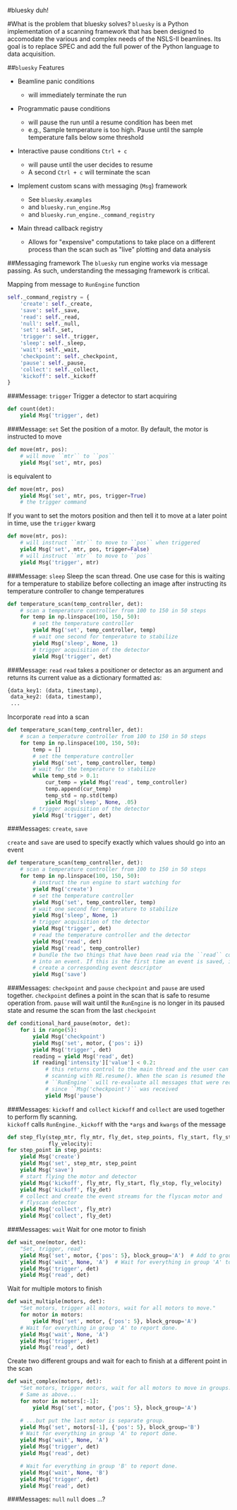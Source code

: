#bluesky
duh!


#What is the problem that bluesky solves?
``bluesky`` is a Python implementation of a scanning framework that has been 
designed to accomodate the various and complex needs of the NSLS-II beamlines.
Its goal is to replace SPEC and add the full power of the Python language to
data acquisition.  

##``bluesky`` Features

- Beamline panic conditions 
  
    - will immediately terminate the run
  
- Programmatic pause conditions 

    - will pause the run until a resume condition has been met
    - e.g., Sample temperature is too high. Pause until the sample 
      temperature falls below some threshold

- Interactive pause conditions ``Ctrl + c``
  
    - will pause until the user decides to resume
    - A second ``Ctrl + c`` will terminate the scan

- Implement custom scans with messaging (``Msg``) framework

    - See ``bluesky.examples``
    - and ``bluesky.run_engine.Msg``
    - and ``bluesky.run_engine._command_registry``

- Main thread callback registry

  - Allows for "expensive" computations to take place on a different process 
    than the scan such as "live" plotting and data analysis


##Messaging framework
The ``bluesky`` run engine works via message passing.  As such, understanding
the messaging framework is critical.  

Mapping from message to `RunEngine` function
```python
self._command_registry = {
    'create': self._create,
    'save': self._save,
    'read': self._read,
    'null': self._null,
    'set': self._set,
    'trigger': self._trigger,
    'sleep': self._sleep,
    'wait': self._wait,
    'checkpoint': self._checkpoint,
    'pause': self._pause,
    'collect': self._collect,
    'kickoff': self._kickoff
}
```

###Message: ``trigger``
Trigger a detector to start acquiring
```python
def count(det):
    yield Msg('trigger', det)
```

###Message: ``set``
Set the position of a motor. By default, the motor is instructed to move
```python
def move(mtr, pos):
    # will move ``mtr`` to ``pos``
    yield Msg('set', mtr, pos)
```
is equivalent to
```python
def move(mtr, pos)
    yield Msg('set', mtr, pos, trigger=True)
    # the trigger command
```

If you want to set the motors position and then tell it to move at a later 
point in time, use the `trigger` kwarg
```python
def move(mtr, pos):
    # will instruct ``mtr`` to move to ``pos`` when triggered
    yield Msg('set', mtr, pos, trigger=False)
    # will instruct ``mtr`` to move to ``pos``
    yield Msg('trigger', mtr)
```

###Message: ``sleep``
Sleep the scan thread. One use case for this is waiting for a temperature to 
stabilize before collecting an image after instructing its temperature 
controller to change temperatures

```python
def temperature_scan(temp_controller, det):
    # scan a temperature controller from 100 to 150 in 50 steps
    for temp in np.linspace(100, 150, 50):
        # set the temperature controller
        yield Msg('set', temp_controller, temp)
        # wait one second for temperature to stabilize
        yield Msg('sleep', None, 1)
        # trigger acquisition of the detector
        yield Msg('trigger', det)
```

###Message: ``read``
``read`` takes a positioner or detector as an argument and returns its 
current value as a dictionary formatted as:
```python
{data_key1: (data, timestamp), 
 data_key2: (data, timestamp),
 ...
```
Incorporate ``read`` into a scan
```python
def temperature_scan(temp_controller, det):
    # scan a temperature controller from 100 to 150 in 50 steps
    for temp in np.linspace(100, 150, 50):
        temp = []
        # set the temperature controller
        yield Msg('set', temp_controller, temp)
        # wait for the temperature to stabilize
        while temp_std > 0.1:
            cur_temp = yield Msg('read', temp_controller)
            temp.append(cur_temp)
            temp_std = np.std(temp)
            yield Msg('sleep', None, .05)
        # trigger acquisition of the detector
        yield Msg('trigger', det)
```

###Messages: ``create``, ``save``

``create`` and ``save`` are used to specify exactly which values 
should go into an event

```python
def temperature_scan(temp_controller, det):
    # scan a temperature controller from 100 to 150 in 50 steps
    for temp in np.linspace(100, 150, 50):
        # instruct the run engine to start watching for
        yield Msg('create')
        # set the temperature controller
        yield Msg('set', temp_controller, temp)
        # wait one second for temperature to stabilize
        yield Msg('sleep', None, 1)
        # trigger acquisition of the detector
        yield Msg('trigger', det)
        # read the temperature controller and the detector
        yield Msg('read', det)
        yield Msg('read', temp_controller)
        # bundle the two things that have been read via the ``read`` command 
        # into an event. If this is the first time an event is saved, it will
        # create a corresponding event descriptor
        yield Msg('save')
```

###Messages: ``checkpoint`` and ``pause``
``checkpoint`` and ``pause`` are used together.  ``checkpoint`` defines a point
 in the scan that is safe to resume operation from. ``pause`` will wait until
the ``RunEngine`` is no longer in its paused state and resume the scan from 
the last ``checkpoint``

```python
def conditional_hard_pause(motor, det):
    for i in range(5):
        yield Msg('checkpoint')
        yield Msg('set', motor, {'pos': i})
        yield Msg('trigger', det)
        reading = yield Msg('read', det)
        if reading['intensity']['value'] < 0.2:
            # this returns control to the main thread and the user can resume
            # scanning with RE.resume(). When the scan is resumed the 
            # ``RunEngine`` will re-evaluate all messages that were received 
            # since ``Msg('checkpoint')`` was received  
            yield Msg('pause')
```

###Messages: ``kickoff`` and ``collect``
``kickoff`` and ``collect`` are used together to perform fly scanning.  
``kickoff`` calls ``RunEngine._kickoff`` with the ``*args`` and ``kwargs`` of
 the message
```python
def step_fly(step_mtr, fly_mtr, fly_det, step_points, fly_start, fly_stop, 
             fly_velocity):
for step_point in step_points:
    yield Msg('create')
    yield Msg('set', step_mtr, step_point
    yield Msg('save')
    # start flying the motor and detector
    yield Msg('kickoff', fly_mtr, fly_start, fly_stop, fly_velocity)
    yield Msg('kickoff', fly_det)
    # collect and create the event streams for the flyscan motor and 
    # flyscan detector
    yield Msg('collect', fly_mtr)
    yield Msg('collect', fly_det)
```

###Messages: ``wait``
Wait for one motor to finish
```python
def wait_one(motor, det):
    "Set, trigger, read"
    yield Msg('set', motor, {'pos': 5}, block_group='A')  # Add to group 'A'.
    yield Msg('wait', None, 'A')  # Wait for everything in group 'A' to finish.
    yield Msg('trigger', det)
    yield Msg('read', det)
```
Wait for multiple motors to finish
```python
def wait_multiple(motors, det):
    "Set motors, trigger all motors, wait for all motors to move."
    for motor in motors:
        yield Msg('set', motor, {'pos': 5}, block_group='A')
    # Wait for everything in group 'A' to report done.
    yield Msg('wait', None, 'A')
    yield Msg('trigger', det)
    yield Msg('read', det)
```
Create two different groups and wait for each to finish at a different point 
in the scan
```python
def wait_complex(motors, det):
    "Set motors, trigger motors, wait for all motors to move in groups."
    # Same as above...
    for motor in motors[:-1]:
        yield Msg('set', motor, {'pos': 5}, block_group='A')

    # ...but put the last motor is separate group.
    yield Msg('set', motors[-1], {'pos': 5}, block_group='B')
    # Wait for everything in group 'A' to report done.
    yield Msg('wait', None, 'A')
    yield Msg('trigger', det)
    yield Msg('read', det)

    # Wait for everything in group 'B' to report done.
    yield Msg('wait', None, 'B')
    yield Msg('trigger', det)
    yield Msg('read', det)
```

###Messages: ``null``
``null`` does ...?
